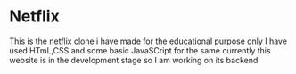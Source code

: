 # Netflix
This is the netflix clone i have made for the educational purpose only
I have used HTmL,CSS and some basic JavaSCript for the same
currently this website is in the development stage so I am working on its backend 
